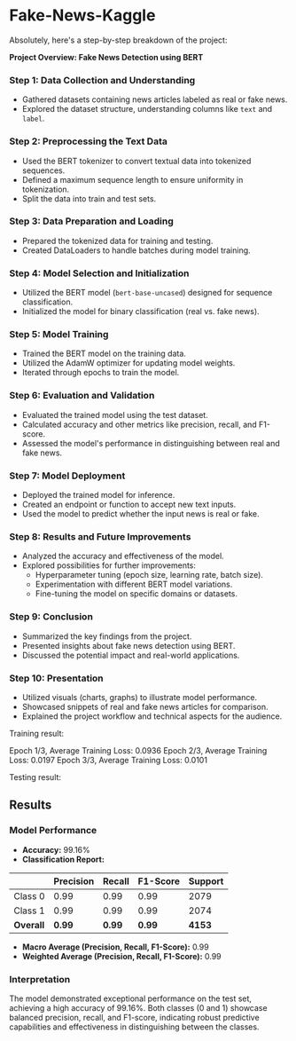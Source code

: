 ﻿# Fake-News-Kaggle

 Absolutely, here's a step-by-step breakdown of the project:

**Project Overview: Fake News Detection using BERT**

### Step 1: Data Collection and Understanding
- Gathered datasets containing news articles labeled as real or fake news.
- Explored the dataset structure, understanding columns like `text` and `label`.

### Step 2: Preprocessing the Text Data
- Used the BERT tokenizer to convert textual data into tokenized sequences.
- Defined a maximum sequence length to ensure uniformity in tokenization.
- Split the data into train and test sets.

### Step 3: Data Preparation and Loading
- Prepared the tokenized data for training and testing.
- Created DataLoaders to handle batches during model training.

### Step 4: Model Selection and Initialization
- Utilized the BERT model (`bert-base-uncased`) designed for sequence classification.
- Initialized the model for binary classification (real vs. fake news).

### Step 5: Model Training
- Trained the BERT model on the training data.
- Utilized the AdamW optimizer for updating model weights.
- Iterated through epochs to train the model.

### Step 6: Evaluation and Validation
- Evaluated the trained model using the test dataset.
- Calculated accuracy and other metrics like precision, recall, and F1-score.
- Assessed the model's performance in distinguishing between real and fake news.

### Step 7: Model Deployment
- Deployed the trained model for inference.
- Created an endpoint or function to accept new text inputs.
- Used the model to predict whether the input news is real or fake.

### Step 8: Results and Future Improvements
- Analyzed the accuracy and effectiveness of the model.
- Explored possibilities for further improvements:
  - Hyperparameter tuning (epoch size, learning rate, batch size).
  - Experimentation with different BERT model variations.
  - Fine-tuning the model on specific domains or datasets.

### Step 9: Conclusion
- Summarized the key findings from the project.
- Presented insights about fake news detection using BERT.
- Discussed the potential impact and real-world applications.

### Step 10: Presentation
- Utilized visuals (charts, graphs) to illustrate model performance.
- Showcased snippets of real and fake news articles for comparison.
- Explained the project workflow and technical aspects for the audience.

Training result:

Epoch 1/3, Average Training Loss: 0.0936
Epoch 2/3, Average Training Loss: 0.0197
Epoch 3/3, Average Training Loss: 0.0101


Testing result:

## Results

### Model Performance

- **Accuracy:** 99.16%
- **Classification Report:**

|           | Precision | Recall  | F1-Score | Support |
|-----------|-----------|---------|----------|---------|
| Class 0   | 0.99      | 0.99    | 0.99     | 2079    |
| Class 1   | 0.99      | 0.99    | 0.99     | 2074    |
| **Overall** | **0.99** | **0.99**| **0.99**| **4153**|

- **Macro Average (Precision, Recall, F1-Score):** 0.99
- **Weighted Average (Precision, Recall, F1-Score):** 0.99

### Interpretation

The model demonstrated exceptional performance on the test set, achieving a high accuracy of 99.16%. Both classes (0 and 1) showcase balanced precision, recall, and F1-score, indicating robust predictive capabilities and effectiveness in distinguishing between the classes.


